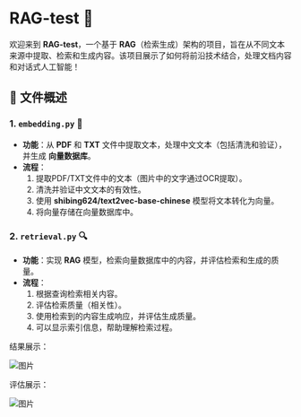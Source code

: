 # RAG-test 🤖

欢迎来到 **RAG-test**，一个基于 **RAG**（检索生成）架构的项目，旨在从不同文本来源中提取、检索和生成内容。该项目展示了如何将前沿技术结合，处理文档内容和对话式人工智能！

## 📝 文件概述

### 1. `embedding.py` 📄
- **功能**：从 **PDF** 和 **TXT** 文件中提取文本，处理中文文本（包括清洗和验证），并生成 **向量数据库**。
- **流程**：
  1. 提取PDF/TXT文件中的文本（图片中的文字通过OCR提取）。
  2. 清洗并验证中文文本的有效性。
  3. 使用 **shibing624/text2vec-base-chinese** 模型将文本转化为向量。
  4. 将向量存储在向量数据库中。

### 2. `retrieval.py` 🔍
- **功能**：实现 **RAG** 模型，检索向量数据库中的内容，并评估检索和生成的质量。
- **流程**：
  1. 根据查询检索相关内容。
  2. 评估检索质量（相关性）。
  3. 使用检索到的内容生成响应，并评估生成质量。
  4. 可以显示索引信息，帮助理解检索过程。

结果展示：

![图片](https://github.com/user-attachments/assets/773429cd-5a79-4a79-96ef-132b7ee13578)

评估展示：

![图片](https://github.com/user-attachments/assets/37c984f3-0f0c-4449-846f-26f553d8f03c)

